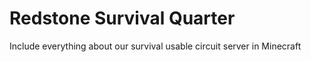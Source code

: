 # Redstone Survival Quarter
Include everything about our survival usable circuit server in Minecraft
